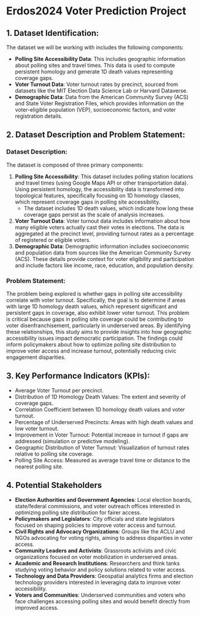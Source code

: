 # Erdos2024 Voter Prediction Project

## 1. Dataset Identification:
The dataset we will be working with includes the following components:
- **Polling Site Accessibility Data**: This includes geographic information about polling sites and travel times. This data is used to compute persistent homology and generate 1D death values representing coverage gaps.
- **Voter Turnout Data**: Voter turnout rates by precinct, sourced from datasets like the MIT Election Data Science Lab or Harvard Dataverse.
- **Demographic Data**: Data from the American Community Survey (ACS) and State Voter Registration Files, which provides information on the voter-eligible population (VEP), socioeconomic factors, and voter registration details.
## 2. Dataset Description and Problem Statement:
### Dataset Description:
The dataset is composed of three primary components:
1. **Polling Site Accessibility**: This dataset includes polling station locations and travel times (using Google Maps API or other transportation data). Using persistent homology, the accessibility data is transformed into topological features, specifically focusing on 1D homology classes, which represent coverage gaps in polling site accessibility.
   - The dataset includes 1D death values, which indicate how long these coverage gaps persist as the scale of analysis increases.
2. **Voter Turnout Data**: Voter turnout data includes information about how many eligible voters actually cast their votes in elections. The data is aggregated at the precinct level, providing turnout rates as a percentage of registered or eligible voters.
3. **Demographic Data**: Demographic information includes socioeconomic and population data from sources like the American Community Survey (ACS). These details provide context for voter eligibility and participation and include factors like income, race, education, and population density.
### Problem Statement:
The problem being explored is whether gaps in polling site accessibility correlate with voter turnout. Specifically, the goal is to determine if areas with large 1D homology death values, which represent significant and persistent gaps in coverage, also exhibit lower voter turnout. This problem is critical because gaps in polling site coverage could be contributing to voter disenfranchisement, particularly in underserved areas.
By identifying these relationships, this study aims to provide insights into how geographic accessibility issues impact democratic participation. The findings could inform policymakers about how to optimize polling site distribution to improve voter access and increase turnout, potentially reducing civic engagement disparities.
## 3. Key Performance Indicators (KPIs):
- Average Voter Turnout per precinct.
- Distribution of 1D Homology Death Values: The extent and severity of coverage gaps.
- Correlation Coefficient between 1D homology death values and voter turnout.
- Percentage of Underserved Precincts: Areas with high death values and low voter turnout.
- Improvement in Voter Turnout: Potential increase in turnout if gaps are addressed (simulation or predictive modeling).
- Geographic Distribution of Voter Turnout: Visualization of turnout rates relative to polling site coverage.
- Polling Site Access: Measured as average travel time or distance to the nearest polling site.

## 4. Potential Stakeholders
- **Election Authorities and Government Agencies**: Local election boards, state/federal commissions, and voter outreach offices interested in optimizing polling site distribution for fairer access.
- **Policymakers and Legislators**: City officials and state legislators focused on shaping policies to improve voter access and turnout.
- **Civil Rights and Advocacy Organizations**: Groups like the ACLU and NGOs advocating for voting rights, aiming to address disparities in voter access.
- **Community Leaders and Activists**: Grassroots activists and civic organizations focused on voter mobilization in underserved areas.
- **Academic and Research Institutions**: Researchers and think tanks studying voting behavior and policy solutions related to voter access.
- **Technology and Data Providers**: Geospatial analytics firms and election technology providers interested in leveraging data to improve voter accessibility.
- **Voters and Communities**: Underserved communities and voters who face challenges accessing polling sites and would benefit directly from improved access.

